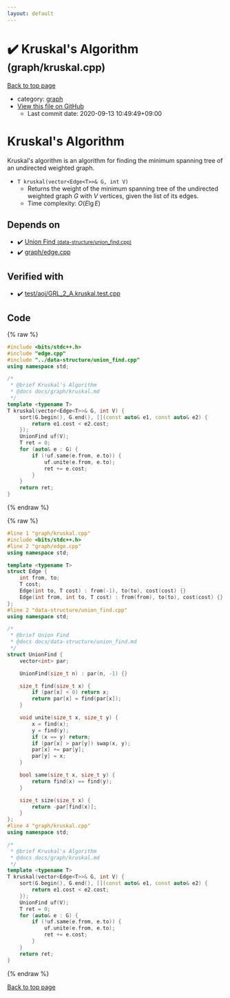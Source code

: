 ```yaml
---
layout: default
---
```


<!-- mathjax config similar to math.stackexchange -->
<script type="text/javascript" async
  src="https://cdnjs.cloudflare.com/ajax/libs/mathjax/2.7.5/MathJax.js?config=TeX-MML-AM_CHTML">
</script>
<script type="text/x-mathjax-config">
  MathJax.Hub.Config({
    TeX: { equationNumbers: { autoNumber: "AMS" }},
    tex2jax: {
      inlineMath: [ ['$','$'] ],
      processEscapes: true
    },
    "HTML-CSS": { matchFontHeight: false },
    displayAlign: "left",
    displayIndent: "2em"
  });
</script>

<script type="text/javascript" src="https://cdnjs.cloudflare.com/ajax/libs/jquery/3.4.1/jquery.min.js"></script>
<script src="https://cdn.jsdelivr.net/npm/jquery-balloon-js@1.1.2/jquery.balloon.min.js" integrity="sha256-ZEYs9VrgAeNuPvs15E39OsyOJaIkXEEt10fzxJ20+2I=" crossorigin="anonymous"></script>
<script type="text/javascript" src="../../assets/js/copy-button.js"></script>
<link rel="stylesheet" href="../../assets/css/copy-button.css" />


# :heavy_check_mark: Kruskal's Algorithm <small>(graph/kruskal.cpp)</small>

<a href="../../index.html">Back to top page</a>

* category: <a href="../../index.html#f8b0b924ebd7046dbfa85a856e4682c8">graph</a>
* <a href="{{ site.github.repository_url }}/blob/master/graph/kruskal.cpp">View this file on GitHub</a>
    - Last commit date: 2020-09-13 10:49:49+09:00




# Kruskal's Algorithm

Kruskal's algorithm is an algorithm for finding the minimum spanning tree of an undirected weighted graph.

- `T kruskal(vector<Edge<T>>& G, int V)`
    - Returns the weight of the minimum spanning tree of the undirected weighted graph $G$ with $V$ vertices, given the list of its edges.
    - Time complexity: $O(E\lg E)$

## Depends on

* :heavy_check_mark: <a href="../data-structure/union_find.cpp.html">Union Find <small>(data-structure/union_find.cpp)</small></a>
* :heavy_check_mark: <a href="edge.cpp.html">graph/edge.cpp</a>


## Verified with

* :heavy_check_mark: <a href="../../verify/test/aoj/GRL_2_A.kruskal.test.cpp.html">test/aoj/GRL_2_A.kruskal.test.cpp</a>


## Code

<a id="unbundled"></a>
{% raw %}
```cpp
#include <bits/stdc++.h>
#include "edge.cpp"
#include "../data-structure/union_find.cpp"
using namespace std;

/*
 * @brief Kruskal's Algorithm
 * @docs docs/graph/kruskal.md
 */
template <typename T>
T kruskal(vector<Edge<T>>& G, int V) {
    sort(G.begin(), G.end(), [](const auto& e1, const auto& e2) {
        return e1.cost < e2.cost;
    });
    UnionFind uf(V);
    T ret = 0;
    for (auto& e : G) {
        if (!uf.same(e.from, e.to)) {
            uf.unite(e.from, e.to);
            ret += e.cost;
        }
    }
    return ret;
}
```
{% endraw %}

<a id="bundled"></a>
{% raw %}
```cpp
#line 1 "graph/kruskal.cpp"
#include <bits/stdc++.h>
#line 2 "graph/edge.cpp"
using namespace std;

template <typename T>
struct Edge {
    int from, to;
    T cost;
    Edge(int to, T cost) : from(-1), to(to), cost(cost) {}
    Edge(int from, int to, T cost) : from(from), to(to), cost(cost) {}
};
#line 2 "data-structure/union_find.cpp"
using namespace std;

/*
 * @brief Union Find
 * @docs docs/data-structure/union_find.md
 */
struct UnionFind {
    vector<int> par;

    UnionFind(size_t n) : par(n, -1) {}

    size_t find(size_t x) {
        if (par[x] < 0) return x;
        return par[x] = find(par[x]);
    }

    void unite(size_t x, size_t y) {
        x = find(x);
        y = find(y);
        if (x == y) return;
        if (par[x] > par[y]) swap(x, y);
        par[x] += par[y];
        par[y] = x;
    }

    bool same(size_t x, size_t y) {
        return find(x) == find(y);
    }

    size_t size(size_t x) {
        return -par[find(x)];
    }
};
#line 4 "graph/kruskal.cpp"
using namespace std;

/*
 * @brief Kruskal's Algorithm
 * @docs docs/graph/kruskal.md
 */
template <typename T>
T kruskal(vector<Edge<T>>& G, int V) {
    sort(G.begin(), G.end(), [](const auto& e1, const auto& e2) {
        return e1.cost < e2.cost;
    });
    UnionFind uf(V);
    T ret = 0;
    for (auto& e : G) {
        if (!uf.same(e.from, e.to)) {
            uf.unite(e.from, e.to);
            ret += e.cost;
        }
    }
    return ret;
}

```
{% endraw %}

<a href="../../index.html">Back to top page</a>

